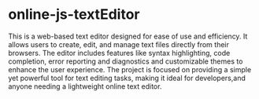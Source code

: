 # online-js-textEditor
This is a web-based text editor designed for ease of use and efficiency. It allows users to create, edit, and manage text files directly from their browsers. The editor includes features like syntax highlighting, code completion, error reporting and diagnostics and customizable themes to enhance the user experience. The project is focused on providing a simple yet powerful tool for text editing tasks, making it ideal for developers,and anyone needing a lightweight online text editor.
